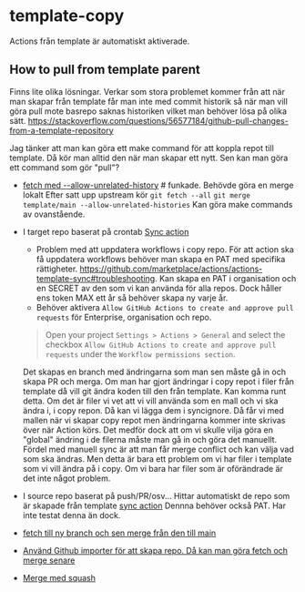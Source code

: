 # template-copy

Actions från template är automatiskt aktiverade.

## How to pull from template parent

Finns lite olika lösningar. Verkar som stora problemet kommer från att när man skapar från template får man inte med commit historik så när man vill göra pull mote basrepo saknas historiken vilket man behöver lösa på olika sätt. https://stackoverflow.com/questions/56577184/github-pull-changes-from-a-template-repository

Jag tänker att man kan göra ett make command för att koppla repot till template. Då kör man alltid den när man skapar ett nytt. Sen kan man göra ett command som gör "pull"?

- [fetch med --allow-unrelated-history](https://stackoverflow.com/a/56577320) # funkade. Behövde göra en merge lokalt
    Efter satt upp upstream kör
    `git fetch --all`
    `git merge template/main --allow-unrelated-histories`
    Kan göra make commands av ovanstående.
- I target repo baserat på crontab [Sync action](https://github.com/marketplace/actions/actions-template-sync)
    - Problem med att uppdatera workflows i copy repo. För att action ska få uppdatera workflows behöver man skapa en PAT med specifika rättigheter. https://github.com/marketplace/actions/actions-template-sync#troubleshooting.
    Kan skapa en PAT i organisation och en SECRET av den som vi kan använda för alla repos. Dock håller ens token MAX ett år så behöver skapa ny varje år.
    - Behöver aktivera `Allow GitHub Actions to create and approve pull requests` för Enterprise, organisation och repo.
    > Open your project `Settings > Actions > General` and select the checkbox `Allow GitHub Actions to create and approve pull requests` under the `Workflow permissions section`.

    Det skapas en branch med ändringarna som man sen måste gå in och skapa PR och merga.
    Om man har gjort ändringar i copy repot i filer från template då vill git ändra koden till den från template.
        Kan komma runt detta. Om det är filer vi vet att vi vill använda som en mall och vi ska ändra i, i copy repon. Då kan vi lägga dem i syncignore. Då får vi med mallen när vi skapar copy repot men ändringarna kommer inte skrivas över när Action körs. Det medför dock att om vi skulle vilja göra en "global" ändring i de filerna måste man gå in och göra det manuellt.
        Fördel med manuell sync är att man får merge conflict och kan välja vad som ska ändras. Men detta är bara ett problem om vi har filer i template som vi vill ändra på i copy. Om vi bara har filer som är oförändrade är det inte något problem.
    

- I source repo baserat på push/PR/osv... Hittar automatiskt de repo som är skapade från template [sync action](https://github.com/ahmadnassri/action-template-repository-sync)
    Dennna behöver också PAT. Har inte testat denna än dock.
- [fetch till ny branch och sen merge från den till main](https://stackoverflow.com/a/69563752)
- [Använd Github importer för att skapa repo. Då kan man göra fetch och merge senare](https://stackoverflow.com/a/66948475)
- [Merge med squash](https://stackoverflow.com/a/75573089)

